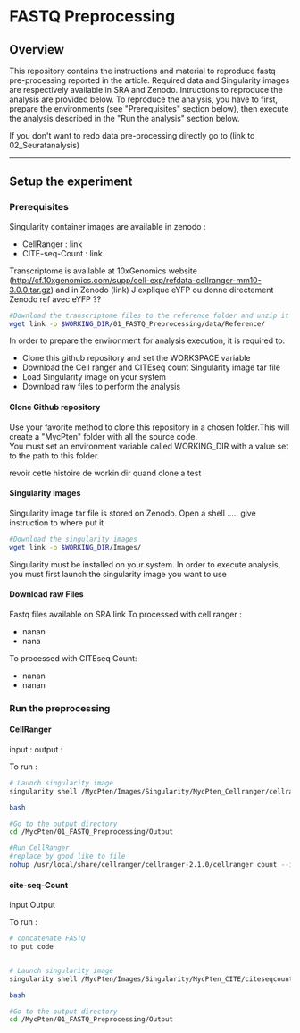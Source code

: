 # FASTQ Preprocessing
## Overview
This repository contains the instructions and material to reproduce fastq pre-processing reported in the article. Required data and Singularity images are respectively available in SRA and Zenodo. Intructions to reproduce the analysis are provided below.
To reproduce the analysis, you have to first, prepare the environments (see "Prerequisites" section below), then execute the analysis described in the "Run the analysis" section below.

If you don't want to redo data pre-processing directly go to (link to 02_Seuratanalysis)

---

## Setup the experiment
### Prerequisites
Singularity container images are available in zenodo :
- CellRanger : link
- CITE-seq-Count : link

Transcriptome is available at 10xGenomics website (http://cf.10xgenomics.com/supp/cell-exp/refdata-cellranger-mm10-3.0.0.tar.gz) and in Zenodo (link)
J'explique eYFP ou donne directement Zenodo ref avec eYFP ??

```bash
#Download the transcriptome files to the reference folder and unzip it
wget link -o $WORKING_DIR/01_FASTQ_Preprocessing/data/Reference/
```

In order to prepare the environment for analysis execution, it is required to:
- Clone this github repository and set the WORKSPACE variable
- Download the Cell ranger and CITEseq count Singularity image tar file
- Load Singularity image on your system
- Download raw files to perform the analysis

#### Clone Github repository
Use your favorite method to clone this repository in a chosen folder.This will create a "MycPten" folder with all the source code. <br/>
You must set an environment variable called WORKING_DIR with a value set to the path to this folder.

revoir cette histoire de workin dir quand clone a test


#### Singularity Images
Singularity image tar file is stored on Zenodo. Open a shell ..... give instruction to where put it

```bash
#Download the singularity images
wget link -o $WORKING_DIR/Images/
```

Singularity must be installed on your system. In order to execute analysis, you must first launch the singularity image you want to use

#### Download raw Files
Fastq files available on SRA link
To processed with cell ranger :
- nanan
- nana

To processed with CITEseq Count:
- nanan
- nanan

### Run the preprocessing
#### CellRanger
input :
output :

To run :

```bash
# Launch singularity image
singularity shell /MycPten/Images/Singularity/MycPten_Cellranger/cellranger2.1.0.img

bash

#Go to the output directory
cd /MycPten/01_FASTQ_Preprocessing/Output

#Run CellRanger
#replace by good like to file
nohup /usr/local/share/cellranger/cellranger-2.1.0/cellranger count --id=MycPten_mm10 --expect-cells=6000 --transcriptome=/MycPten/01_FASTQ_Preprocessing/Reference/finish line --fastq= --sample=rep1_cDNA &

```
#### cite-seq-Count
input
Output

To run :
```bash
# concatenate FASTQ
to put code


# Launch singularity image
singularity shell /MycPten/Images/Singularity/MycPten_CITE/citeseqcount141_image.tar

bash

#Go to the output directory
cd /MycPten/01_FASTQ_Preprocessing/Output
```
